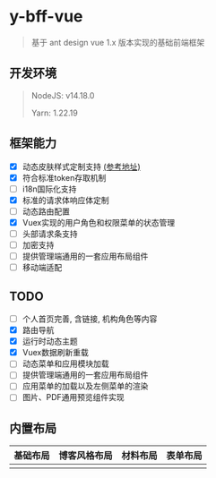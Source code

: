 # y-bff-vue

> 基于 ant design vue 1.x 版本实现的基础前端框架

## 开发环境
> NodeJS: v14.18.0
> 
> Yarn: 1.22.19

## 框架能力

- [x] 动态皮肤样式定制支持 [\(参考地址\)](https://segmentfault.com/a/1190000016061608)
- [x] 符合标准token存取机制
- [ ] i18n国际化支持
- [x] 标准的请求体响应体定制
- [ ] 动态路由配置
- [x] Vuex实现的用户角色和权限菜单的状态管理
- [ ] 头部请求条支持
- [ ] 加密支持
- [ ] 提供管理端通用的一套应用布局组件
- [ ] 移动端适配

## TODO

- [ ] 个人首页完善, 含链接, 机构角色等内容
- [x] 路由导航
- [x] 运行时动态主题
- [x] Vuex数据刷新重载
- [ ] 动态菜单和应用模块加载
- [ ] 提供管理端通用的一套应用布局组件
- [ ] 应用菜单的加载以及左侧菜单的渲染
- [ ] 图片、PDF通用预览组件实现

## 内置布局
|基础布局|博客风格布局|材料布局|表单布局|
|---|---|---|---|
|||||


